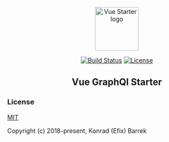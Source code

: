 <p align="center"><a href="https://vuejs.org" target="_blank" rel="noopener noreferrer"><img width="100" src="https://raw.githubusercontent.com/konradovsky/Vue_GraphQL/master/public/img/icons/android-chrome-192x192.png" alt="Vue Starter logo"></a></p>

<p align="center">
  <a href="https://travis-ci.org/konradovsky/Vue_graphQl"><img src="https://travis-ci.org/konradovsky/Vue_GraphQL.svg?branch=master" alt="Build Status"></a>
  <a href="https://www.npmjs.com/package/vue"><img src="https://img.shields.io/npm/l/vue.svg" alt="License"></a>
  <br>
</p>

<h2 align="center">Vue GraphQl Starter</h2>

### License

[MIT](http://opensource.org/licenses/MIT)

Copyright (c) 2018-present, Konrad (Efix) Barrek
